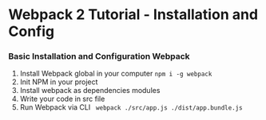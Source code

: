 # Webpack 2 Tutorial - Installation and Config

### Basic Installation and Configuration Webpack

1. Install Webpack global in your computer ``` npm i -g webpack ```
2. Init NPM in your project
3. Install webpack as dependencies modules
4. Write your code in src file
5. Run Webpack via CLI ``` webpack ./src/app.js ./dist/app.bundle.js```
